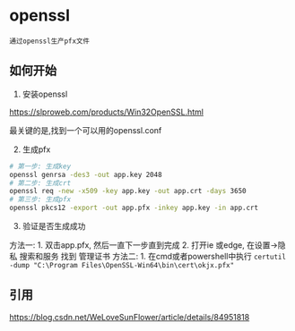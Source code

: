 # openssl
    通过openssl生产pfx文件

## 如何开始

1. 安装openssl

https://slproweb.com/products/Win32OpenSSL.html

最关键的是,找到一个可以用的openssl.conf

2. 生成pfx
``` bash
# 第一步: 生成key
openssl genrsa -des3 -out app.key 2048
# 第二步: 生成crt
openssl req -new -x509 -key app.key -out app.crt -days 3650
# 第三步: 生成pfx
openssl pkcs12 -export -out app.pfx -inkey app.key -in app.crt

```
3. 验证是否生成成功

方法一:
    1. 双击app.pfx, 然后一直下一步直到完成
    2. 打开ie 或edge, 在设置->隐私 搜索和服务 找到 管理证书
方法二:
    1. 在cmd或者powershell中执行 `certutil -dump "C:\Program Files\OpenSSL-Win64\bin\cert\okjx.pfx"`

## 引用

https://blog.csdn.net/WeLoveSunFlower/article/details/84951818
